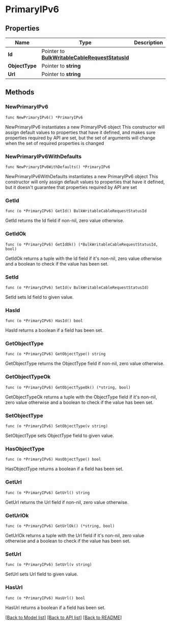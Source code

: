 # PrimaryIPv6

## Properties

Name | Type | Description | Notes
------------ | ------------- | ------------- | -------------
**Id** | Pointer to [**BulkWritableCableRequestStatusId**](BulkWritableCableRequestStatusId.md) |  | [optional] 
**ObjectType** | Pointer to **string** |  | [optional] 
**Url** | Pointer to **string** |  | [optional] 

## Methods

### NewPrimaryIPv6

`func NewPrimaryIPv6() *PrimaryIPv6`

NewPrimaryIPv6 instantiates a new PrimaryIPv6 object
This constructor will assign default values to properties that have it defined,
and makes sure properties required by API are set, but the set of arguments
will change when the set of required properties is changed

### NewPrimaryIPv6WithDefaults

`func NewPrimaryIPv6WithDefaults() *PrimaryIPv6`

NewPrimaryIPv6WithDefaults instantiates a new PrimaryIPv6 object
This constructor will only assign default values to properties that have it defined,
but it doesn't guarantee that properties required by API are set

### GetId

`func (o *PrimaryIPv6) GetId() BulkWritableCableRequestStatusId`

GetId returns the Id field if non-nil, zero value otherwise.

### GetIdOk

`func (o *PrimaryIPv6) GetIdOk() (*BulkWritableCableRequestStatusId, bool)`

GetIdOk returns a tuple with the Id field if it's non-nil, zero value otherwise
and a boolean to check if the value has been set.

### SetId

`func (o *PrimaryIPv6) SetId(v BulkWritableCableRequestStatusId)`

SetId sets Id field to given value.

### HasId

`func (o *PrimaryIPv6) HasId() bool`

HasId returns a boolean if a field has been set.

### GetObjectType

`func (o *PrimaryIPv6) GetObjectType() string`

GetObjectType returns the ObjectType field if non-nil, zero value otherwise.

### GetObjectTypeOk

`func (o *PrimaryIPv6) GetObjectTypeOk() (*string, bool)`

GetObjectTypeOk returns a tuple with the ObjectType field if it's non-nil, zero value otherwise
and a boolean to check if the value has been set.

### SetObjectType

`func (o *PrimaryIPv6) SetObjectType(v string)`

SetObjectType sets ObjectType field to given value.

### HasObjectType

`func (o *PrimaryIPv6) HasObjectType() bool`

HasObjectType returns a boolean if a field has been set.

### GetUrl

`func (o *PrimaryIPv6) GetUrl() string`

GetUrl returns the Url field if non-nil, zero value otherwise.

### GetUrlOk

`func (o *PrimaryIPv6) GetUrlOk() (*string, bool)`

GetUrlOk returns a tuple with the Url field if it's non-nil, zero value otherwise
and a boolean to check if the value has been set.

### SetUrl

`func (o *PrimaryIPv6) SetUrl(v string)`

SetUrl sets Url field to given value.

### HasUrl

`func (o *PrimaryIPv6) HasUrl() bool`

HasUrl returns a boolean if a field has been set.


[[Back to Model list]](../README.md#documentation-for-models) [[Back to API list]](../README.md#documentation-for-api-endpoints) [[Back to README]](../README.md)


